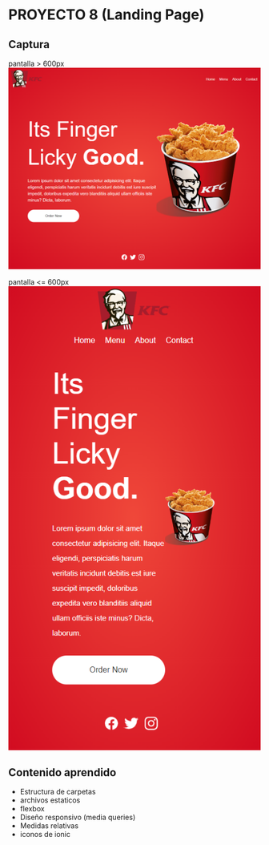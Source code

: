 # PROYECTO 8 (Landing Page)

## Captura

pantalla > 600px
![captura](./assets/thumbnail.png)

pantalla <= 600px
![captura](./assets/thumbnail600.png)

## Contenido aprendido

- Estructura de carpetas
- archivos estaticos
- flexbox
- Diseño responsivo (media queries)
- Medidas relativas
- iconos de ionic

